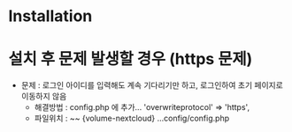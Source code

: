 # Installation 

# 설치 후 문제 발생할 경우 (https 문제)
- 문제 : 로그인 아이디를 입력해도 계속 기다리기만 하고, 로그인하여 초기 페이지로 이동하지 않음
  - 해결방법 : config.php 에 추가...  'overwriteprotocol' => 'https',
  - 파일위치 : ~~ {volume-nextcloud} ...config/config.php

